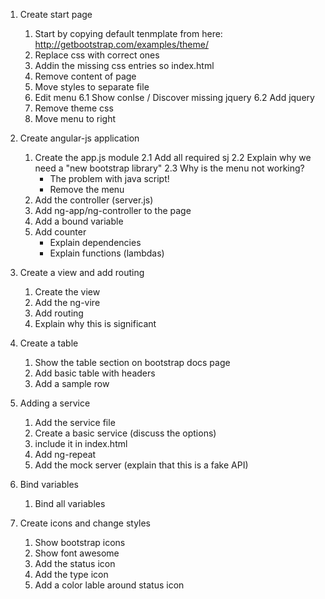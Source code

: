 1. Create start page

	1. Start by copying default tenmplate from here: http://getbootstrap.com/examples/theme/
	2. Replace css with correct ones
	3. Addin the missing css entries so index.html
	4. Remove content of page
	5. Move styles to separate file
	6. Edit menu
	6.1 Show conlse / Discover missing jquery
	6.2 Add jquery
	7. Remove theme css
	8. Move menu to right
	
2. Create angular-js application
	1. Create the app.js module
	2.1 Add all required sj
	2.2 Explain why we need a "new bootstrap library"
	2.3 Why is the menu not  working?
		- The problem with java script!
		- Remove the menu
	3. Add the controller (server.js)
	4. Add ng-app/ng-controller to the page
	5. Add a bound variable
	6. Add counter
		- Explain dependencies
		- Explain functions (lambdas)

3. Create a view and add routing

	1. Create the view
	2. Add the ng-vire
	3. Add routing
	4. Explain why this is significant
	
4. Create a table
	1. Show the table section on bootstrap docs page
	2. Add basic table with headers
	2. Add a sample row
	
5. Adding a service
	1. Add the service file
	2. Create a basic service (discuss the options)
	3. include it in index.html
	4. Add ng-repeat
	5. Add the mock server (explain that this is a fake API)
	
6. Bind variables
	1. Bind all variables
	
7. Create icons and change styles
	1. Show bootstrap icons
	2. Show font awesome
	3. Add the status icon
	4. Add the type icon
	5. Add a color lable around status icon

	
		
